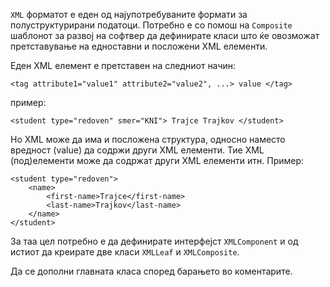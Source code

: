 `XML` форматот е еден од најупотребуваните формати за полуструктурирани податоци. Потребно е со помош на `Composite` шаблонот за развој на софтвер да дефинирате класи што ќе овозможат претставување на едноставни и посложени XML елементи. 

Еден XML елемент е претставен на следниот начин: 


    <tag attribute1="value1" attribute2="value2", ...> value </tag>


пример: 


    <student type="redoven" smer="KNI"> Trajce Trajkov </student>

Но XML може да има и посложена структура, односно наместо вредност (value) да содржи други XML елементи. Тие XML (под)елементи може да содржат други XML елементи итн. Пример:


    <student type="redoven">
	    <name>
		    <first-name>Trajce</first-name>
		    <last-name>Trajkov</last-name>
	    </name>
    </student>

За таа цел потребно е да дефинирате интерфејст `XMLComponent` и од истиот да креирате две класи `XMLLeaf` и `XMLComposite`. 

Да се дополни главната класа според барањето во коментарите.
